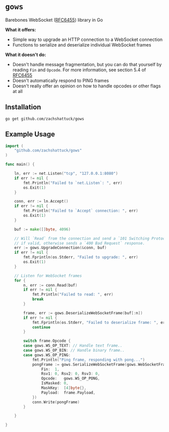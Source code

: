 # `gows`
Barebones WebSocket ([RFC6455](https://datatracker.ietf.org/doc/rfc6455/)) library in Go

**What it offers:**
- Simple way to upgrade an HTTP connection to a WebSocket connection
- Functions to serialize and deserialize individual WebSocket frames

**What it doesn't do:**
- Doesn't handle message fragmentation, but you can do that yourself by reading `Fin` and `Opcode`. For more information, see section 5.4 of [RFC6455](https://datatracker.ietf.org/doc/rfc6455/)
- Doesn't automatically respond to PING frames
- Doesn't really offer an opinion on how to handle opcodes or other flags at all

## Installation
`go get github.com/zachshattuck/gows`

## Example Usage
```go
import (
	"github.com/zachshattuck/gows"
)

func main() {

	ln, err := net.Listen("tcp", "127.0.0.1:8080")
	if err != nil {
		fmt.Println("Failed to `net.Listen`: ", err)
		os.Exit(1)
	}

	conn, err := ln.Accept()
	if err != nil {
		fmt.Println("Failed to `Accept` connection: ", err)
		os.Exit(1)
	}

	buf := make([]byte, 4096)

	// Will `Read` from the connection and send a `101 Switching Protocols` response
	// if valid, otherwise sends a `400 Bad Request` response.
	err := gows.UpgradeConnection(&conn, buf)
	if err != nil {
		fmt.Fprintln(os.Stderr, "Failed to upgrade: ", err)
		os.Exit(1)
	}

	// Listen for WebSocket frames
	for {
		n, err := conn.Read(buf)
		if err != nil {
			fmt.Println("Failed to read: ", err)
			break
		}

		frame, err := gows.DeserializeWebSocketFrame(buf[:n])
		if err != nil {
			fmt.Fprintln(os.Stderr, "Failed to deserialize frame: ", err)
			continue
		}

		switch frame.Opcode {
		case gows.WS_OP_TEXT: // Handle text frame..
		case gows.WS_OP_BIN: // Handle binary frame..
		case gows.WS_OP_PING:
			fmt.Println("Ping frame, responding with pong...")
			pongFrame := gows.SerializeWebSocketFrame(gows.WebSocketFrame{
				Fin:  1,
				Rsv1: 0, Rsv2: 0, Rsv3: 0,
				Opcode:   gows.WS_OP_PONG,
				IsMasked: 0,
				MaskKey:  [4]byte{},
				Payload:  frame.Payload,
			})
			conn.Write(pongFrame)
		}

	}

}
```
